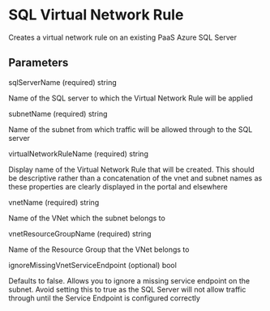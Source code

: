 # SQL Virtual Network Rule

Creates a virtual network rule on an existing PaaS Azure SQL Server

## Parameters

sqlServerName (required) string

Name of the SQL server to which the Virtual Network Rule will be applied

subnetName (required) string

Name of the subnet from which traffic will be allowed through to the SQL server

virtualNetworkRuleName (required) string

Display name of the Virtual Network Rule that will be created.  This should be descriptive rather than a concatenation of the vnet and subnet names as these properties are clearly displayed in the portal and elsewhere

vnetName (required) string

Name of the VNet which the subnet belongs to

vnetResourceGroupName (required) string

Name of the Resource Group that the VNet belongs to

ignoreMissingVnetServiceEndpoint (optional) bool

Defaults to false.  Allows you to ignore a missing service endpoint on the subnet.  Avoid setting this to true as the SQL Server will not allow traffic through until the Service Endpoint is configured correctly